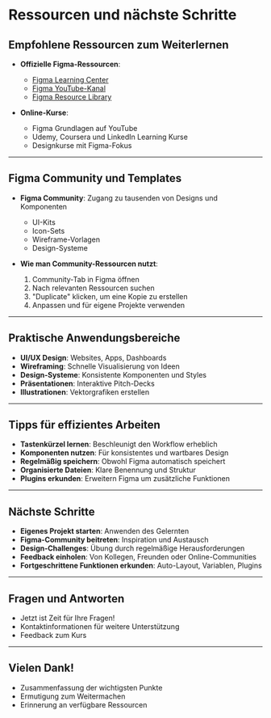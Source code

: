 # Ressourcen und nächste Schritte

## Empfohlene Ressourcen zum Weiterlernen

- **Offizielle Figma-Ressourcen**:
  - [Figma Learning Center](https://help.figma.com/hc/en-us/categories/360002051613-Getting-Started)
  - [Figma YouTube-Kanal](https://www.youtube.com/c/Figmadesign)
  - [Figma Resource Library](https://www.figma.com/resource-library/)

- **Online-Kurse**:
  - Figma Grundlagen auf YouTube
  - Udemy, Coursera und LinkedIn Learning Kurse
  - Designkurse mit Figma-Fokus

---

## Figma Community und Templates

- **Figma Community**: Zugang zu tausenden von Designs und Komponenten
  - UI-Kits
  - Icon-Sets
  - Wireframe-Vorlagen
  - Design-Systeme

- **Wie man Community-Ressourcen nutzt**:
  1. Community-Tab in Figma öffnen
  2. Nach relevanten Ressourcen suchen
  3. "Duplicate" klicken, um eine Kopie zu erstellen
  4. Anpassen und für eigene Projekte verwenden

---

## Praktische Anwendungsbereiche

- **UI/UX Design**: Websites, Apps, Dashboards
- **Wireframing**: Schnelle Visualisierung von Ideen
- **Design-Systeme**: Konsistente Komponenten und Styles
- **Präsentationen**: Interaktive Pitch-Decks
- **Illustrationen**: Vektorgrafiken erstellen

---

## Tipps für effizientes Arbeiten

- **Tastenkürzel lernen**: Beschleunigt den Workflow erheblich
- **Komponenten nutzen**: Für konsistentes und wartbares Design
- **Regelmäßig speichern**: Obwohl Figma automatisch speichert
- **Organisierte Dateien**: Klare Benennung und Struktur
- **Plugins erkunden**: Erweitern Figma um zusätzliche Funktionen

---

## Nächste Schritte

- **Eigenes Projekt starten**: Anwenden des Gelernten
- **Figma-Community beitreten**: Inspiration und Austausch
- **Design-Challenges**: Übung durch regelmäßige Herausforderungen
- **Feedback einholen**: Von Kollegen, Freunden oder Online-Communities
- **Fortgeschrittene Funktionen erkunden**: Auto-Layout, Variablen, Plugins

---

## Fragen und Antworten

- Jetzt ist Zeit für Ihre Fragen!
- Kontaktinformationen für weitere Unterstützung
- Feedback zum Kurs

---

## Vielen Dank!

- Zusammenfassung der wichtigsten Punkte
- Ermutigung zum Weitermachen
- Erinnerung an verfügbare Ressourcen
